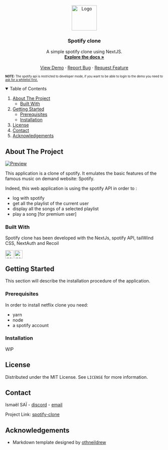 <!-- PROJECT LOGO -->
<br />
<p align="center">
  <a href="https://github.com/SAIIsmael/spotify-clone">
    <img src="https://links.papareact.com/9xl" alt="Logo" width="80" height="80">
  </a>

  <h3 align="center">Spotify clone</h3>

  <p align="center">
    A simple spotify clone using NextJS.
    <br />
    <a href="https://github.com/SAIIsmael/spotify-clone/readme.md"><strong>Explore the docs »</strong></a>
    <br />
    <br />
    <a href="https://mannys-spotify-clone.herokuapp.com/">View Demo</a>
    ·
    <a href="https://github.com/SAIIsmael/netflixClone/issues">Report Bug</a>
    ·
    <a href="https://github.com/SAIIsmael/netflixClone/issues">Request Feature</a>
  </p>

</p>

<sub><sup>**NOTE:** The spotify api is restricted to developer mode, if you want to be able to login to the demo you need to <a href="https://discord.com/users/535053895236452353">ask for a whitelist first.</a></sub></sup>

<!-- TABLE OF CONTENTS -->
<details open="open">
  <summary>Table of Contents</summary>
  <ol>
    <li>
      <a href="#about-the-project">About The Project</a>
      <ul>
        <li><a href="#built-with">Built With</a></li>
      </ul>
    </li>
    <li>
      <a href="#getting-started">Getting Started</a>
      <ul>
        <li><a href="#prerequisites">Prerequisites</a></li>
        <li><a href="#installation">Installation</a></li>
      </ul>
    </li>
    <li><a href="#license">License</a></li>
    <li><a href="#contact">Contact</a></li>
    <li><a href="#acknowledgements">Acknowledgements</a></li>
  </ol>
</details>

<!-- ABOUT THE PROJECT -->

## About The Project

[![Preview][preview-screenshot]](https://github.com/SAIIsmael/spotify-clone)

This application is a clone of spotify. It emulates the basic features of the famous music on demand website: Spotify.

Indeed, this web application is using the spotify API in order to :

- log with spotify
- get all the playlist of the current user
- display all the songs of a selected playlist
- play a song [for premium user]

### Built With

Spotify clone has been developed with the NextJs, spotify API, tailWind CSS, NextAuth and Recoil

<p align="center">

 <img align="left" alt="nextjs" width="26px" src="https://cdn.jsdelivr.net/gh/devicons/devicon/icons/nextjs/nextjs-original.svg" />

 <img align="left" alt="nextjs" width="26px" src="https://cdn.jsdelivr.net/gh/devicons/devicon/icons/tailwindcss/tailwindcss-plain.svg" />
<br/>

</p>
<!-- GETTING STARTED -->

## Getting Started

This section will describe the installation procedure of the application.

### Prerequisites

In order to install netflix clone you need:

- yarn
- node
- a spotify account

### Installation

WIP

## License

Distributed under the MIT License. See `LICENSE` for more information.

<!-- CONTACT -->

## Contact

Ismaël SAÏ - [discord](https://discord.com/users/535053895236452353) - [email](ismaelsai@yahoo.com)

Project Link: [spotify-clone](https://github.com/SAIIsmael/spotify-clone)

<!-- ACKNOWLEDGEMENTS -->

## Acknowledgements

- <div>Markdown template designed by <a href="https://github.com/othneildrew" title="othneildrew">othneildrew</a></div>

[preview-screenshot]: https://i.imgur.com/mgXG71I.png
